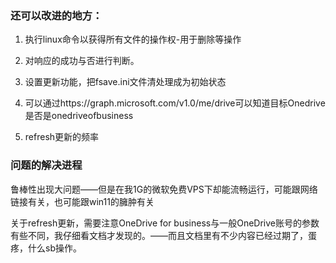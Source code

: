 ### 还可以改进的地方：

1. 执行linux命令以获得所有文件的操作权-用于删除等操作

2. 对响应的成功与否进行判断。
3. 设置更新功能，把fsave.ini文件清处理成为初始状态
4. 可以通过https://graph.microsoft.com/v1.0/me/drive可以知道目标Onedrive是否是onedriveofbusiness
5. refresh更新的频率



### 问题的解决进程

鲁棒性出现大问题——但是在我1G的微软免费VPS下却能流畅运行，可能跟网络链接有关，也可能跟win11的臃肿有关

关于refresh更新，需要注意OneDrive for business与一般OneDrive账号的参数有些不同，我仔细看文档才发现的。——而且文档里有不少内容已经过期了，蛋疼，什么sb操作。





